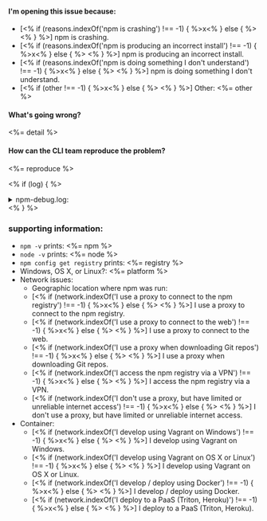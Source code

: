 #### I'm opening this issue because:

- [<% if (reasons.indexOf('npm is crashing') !== -1) { %>x<% } else { %> <% } %>] npm is crashing.
- [<% if (reasons.indexOf('npm is producing an incorrect install') !== -1) { %>x<% } else { %> <% } %>] npm is producing an incorrect install.
- [<% if (reasons.indexOf('npm is doing something I don\'t understand') !== -1) { %>x<% } else { %> <% } %>]  npm is doing something I don't understand.
- [<% if (other !== -1) { %>x<% } else { %> <% } %>] Other: <%= other %>

#### What's going wrong?

<%= detail %>

#### How can the CLI team reproduce the problem?

<%= reproduce %>

<% if (log) { %><details><summary>npm-debug.log:</summary>```<%= log %>```</details><% } %>

### supporting information:

 - `npm -v` prints: <%= npm %>
 - `node -v` prints: <%= node %>
 - `npm config get registry` prints: <%= registry %>
 - Windows, OS X, or Linux?: <%= platform %>
 - Network issues:
   - Geographic location where npm was run:
   - [<% if (network.indexOf('I use a proxy to connect to the npm registry') !== -1) { %>x<% } else { %> <% } %>] I use a proxy to connect to the npm registry.
   - [<% if (network.indexOf('I use a proxy to connect to the web') !== -1) { %>x<% } else { %> <% } %>] I use a proxy to connect to the web.
   - [<% if (network.indexOf('I use a proxy when downloading Git repos') !== -1) { %>x<% } else { %> <% } %>] I use a proxy when downloading Git repos.
   - [<% if (network.indexOf('I access the npm registry via a VPN') !== -1) { %>x<% } else { %> <% } %>] I access the npm registry via a VPN.
   - [<% if (network.indexOf('I don\'t use a proxy, but have limited or unreliable internet access') !== -1) { %>x<% } else { %> <% } %>] I don't use a proxy, but have limited or unreliable internet access.
 - Container:
   - [<% if (network.indexOf('I develop using Vagrant on Windows') !== -1) { %>x<% } else { %> <% } %>] I develop using Vagrant on Windows.
   - [<% if (network.indexOf('I develop using Vagrant on OS X or Linux') !== -1) { %>x<% } else { %> <% } %>] I develop using Vagrant on OS X or Linux.
   - [<% if (network.indexOf('I develop / deploy using Docker') !== -1) { %>x<% } else { %> <% } %>] I develop / deploy using Docker.
   - [<% if (network.indexOf('I deploy to a PaaS (Triton, Heroku)') !== -1) { %>x<% } else { %> <% } %>] I deploy to a PaaS (Triton, Heroku).
